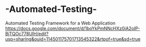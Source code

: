# -Automated-Testing-
 Automated Testing Framework for a Web Application
https://docs.google.com/document/d/1boYkPmNNcHXz0iA2oIP-BjTQOc778UIH/edit?usp=sharing&ouid=114501175701713545322&rtpof=true&sd=true
